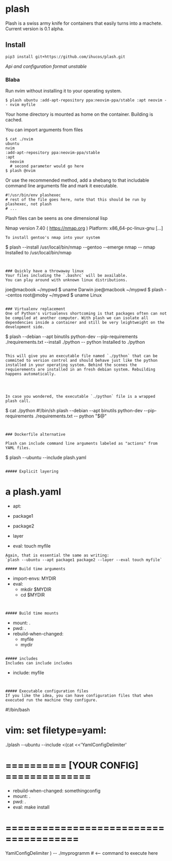 # plash

Plash is a swiss army knife for containers that easily turns into a machete. Current version is 0.1 alpha.


## Install
`pip3 install git+https://github.com/ihucos/plash.git`

*Api and configuration format unstable*


### Blaba

Run nvim without installing it to your operating system.
```
$ plash ubuntu :add-apt-repository ppa:neovim-ppa/stable :apt neovim -- nvim myfile
```
Your home directory is mounted as home on the container. Building is cached.

You can import arguments from files
```
$ cat ./nvim
ubuntu
nvim
:add-apt-repository ppa:neovim-ppa/stable
:apt
  neovim
  # second parameter would go here
$ plash @nvim
```
Or use the recommended method, add a shebang to that includable command line arguments file and mark it executable.
```
#!/usr/bin/env plashexec
# rest of the file goes here, note that this should be run by plashexec, not plash 
# ...
```
Plash files can be seens as one dimensional lisp






Nmap version 7.40 ( https://nmap.org )
Platform: x86_64-pc-linux-gnu
[...]
```
To install gentoo's nmap into your system
```
$ plash --install /usr/local/bin/nmap --gentoo --emerge nmap -- nmap
Installed to /usr/local/bin/nmap
```


### Quickly have a throwaway linux
Your files including the `.bashrc` will be available.
You can play around with unknown linux distributions.
```
joe@macbook ~/mypwd $ uname
Darwin
joe@macbook ~/mypwd $ plash --centos
root@moby ~/mypwd $ uname
Linux
```

### Virtualenv replacement
One of Python's virtualenvs shortcoming is that packages often can not be compiled at another computer. With plash we can isolate all dependencies inside a container and still be very leightweight on the development side.

```
 $ plash --debian --apt binutils python-dev --pip-requirements ./requirements.txt --install ./python -- python
 Installed to ./python
```

This will give you an executable file named `./python` that can be commited to version control and should behave just like the python installed in your operating system. Behind the scenes the requierements are installed in an fresh debian system. Rebuilding happens automatically.




In case you wondered, the executable `./python` file is a wrapped plash call.
```
$ cat ./python
#!/bin/sh
plash --debian --apt binutils python-dev --pip-requirements ./requirements.txt -- python "$@"
```


### Dockerfile alternative

Plash can include command line arguments labeled as "actions" from YAML files.
```
 $ plash --ubuntu --include plash.yaml
```

##### Explicit layering
```
# a plash.yaml

- apt:
 - package1
 - package2

- layer

- eval: touch myfile
```
Again, that is essential the same as writing:
`plash --ubuntu --apt package1 package2 --layer --eval touch myfile`

##### Build time arguments
```
- import-envs: MYDIR
- eval:
  - mkdir $MYDIR
  - cd $MYDIR
```


##### Build time mounts
```
- mount: .
- pwd: .
- rebuild-when-changed:
  - myfile
  - mydir
```

##### includes
Includes can include includes
```
- include: myfile
```


##### Executable configuration files
If you like the idea, you can have configuration files that when executed run the machine they configure.
```
#!/bin/bash
# vim: set filetype=yaml:
./plash --ubuntu --include <(cat <<'YamlConfigDelimiter'
# ========== [YOUR CONFIG] ==============

- rebuild-when-changed: somethingconfig
- mount: .
- pwd: .
- eval: make install

# ======================================
YamlConfigDelimiter
) -- ./myprogramm # <-- command to execute here
```
